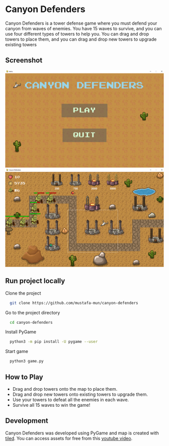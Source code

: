 # Canyon Defenders
Canyon Defenders is a tower defense game where you must defend your canyon from waves of enemies. You have 15 waves to survive, and you can use four different types of towers to help you. You can drag and drop towers to place them, and you can drag and drop new towers to upgrade existing towers

## Screenshot
![](screenshots/main-menu.png)
![](screenshots/ingame.png)

## Run project locally

Clone the project

```bash
  git clone https://github.com/mustafa-mun/canyon-defenders
```

Go to the project directory

```bash
  cd canyon-defenders
```

Install PyGame

```bash
  python3 -m pip install -U pygame --user
```

Start game

```bash
  python3 game.py
```

## How to Play

- Drag and drop towers onto the map to place them.
- Drag and drop new towers onto existing towers to upgrade them.
- Use your towers to defeat all the enemies in each wave.
-  Survive all 15 waves to win the game!

##  Development

Canyon Defenders was developed using PyGame and map is created with [tiled](https://www.mapeditor.org/). You can access assets for free from this [youtube video](https://www.youtube.com/watch?v=C4_iRLlPNFc).
